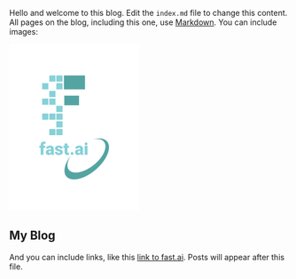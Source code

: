 Hello and welcome to this blog. Edit the `index.md` file to change this content. All pages on the blog, including this one, use [Markdown](https://guides.github.com/features/mastering-markdown/). You can include images:

![Image of fast.ai logo](images/logo.png)

## My Blog

And you can include links, like this [link to fast.ai](https://www.fast.ai). Posts will appear after this file. 
